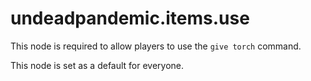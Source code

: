 # undeadpandemic.items.use

This node is required to allow players to use the `give torch` command.

This node is set as a default for everyone.
